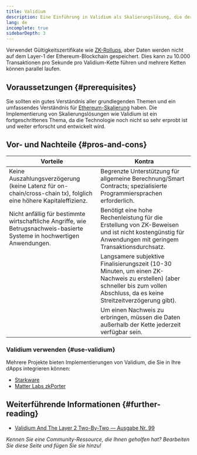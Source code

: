 ```yaml
---
title: Validium
description: Eine Einführung in Validium als Skalierungslösung, die derzeit von der Ethereum-Community genutzt wird.
lang: de
incomplete: true
sidebarDepth: 3
---
```


Verwendet Gültigkeitszertifikate wie [ZK-Rollups](/developers/docs/scaling/zk-rollups/), aber Daten werden nicht auf dem Layer-1 der Ethereum-Blockchain gespeichert. Dies kann zu 10.000 Transaktionen pro Sekunde pro Validium-Kette führen und mehrere Ketten können parallel laufen.

## Voraussetzungen \{#prerequisites}

Sie sollten ein gutes Verständnis aller grundlegenden Themen und ein umfassendes Verständnis für [Ethereum-Skalierung](/developers/docs/scaling/) haben. Die Implementierung von Skalierungslösungen wie Validium ist ein fortgeschrittenes Thema, da die Technologie noch nicht so sehr erprobt ist und weiter erforscht und entwickelt wird.

## Vor- und Nachteile \{#pros-and-cons}

| Vorteile                                                                                                                 | Kontra                                                                                                                                                                         |
| ------------------------------------------------------------------------------------------------------------------------ | ------------------------------------------------------------------------------------------------------------------------------------------------------------------------------ |
| Keine Auszahlungsverzögerung (keine Latenz für on-chain/cross-chain tx), folglich eine höhere Kapitaleffizienz.          | Begrenzte Unterstützung für allgemeine Berechnung/Smart Contracts; spezialisierte Programmiersprachen erforderlich.                                                            |
| Nicht anfällig für bestimmte wirtschaftliche Angriffe, wie Betrugsnachweis-basierte Systeme in hochwertigen Anwendungen. | Benötigt eine hohe Rechenleistung für die Erstellung von ZK-Beweisen und ist nicht kostengünstig für Anwendungen mit geringem Transaktionsdurchsatz.                           |
|                                                                                                                          | Langsamere subjektive Finalisierungszeit (10-30 Minuten, um einen ZK-Nachweis zu erstellen) (aber schneller bis zum vollen Abschluss, da es keine Streitzeitverzögerung gibt). |
|                                                                                                                          | Um einen Nachweis zu erbringen, müssen die Daten außerhalb der Kette jederzeit verfügbar sein.                                                                                 |

### Validium verwenden \{#use-validium}

Mehrere Projekte bieten Implementierungen von Validium, die Sie in Ihre dApps integrieren können:

- [Starkware](https://starkware.co/)
- [Matter Labs zkPorter](https://matter-labs.io/)

## Weiterführende Informationen \{#further-reading}

- [Validium And The Layer 2 Two-By-Two — Ausgabe Nr. 99](https://www.buildblockchain.tech/newsletter/issues/no-99-validium-and-the-layer-2-two-by-two)

_Kennen Sie eine Community-Ressource, die Ihnen geholfen hat? Bearbeiten Sie diese Seite und fügen Sie sie hinzu!_
